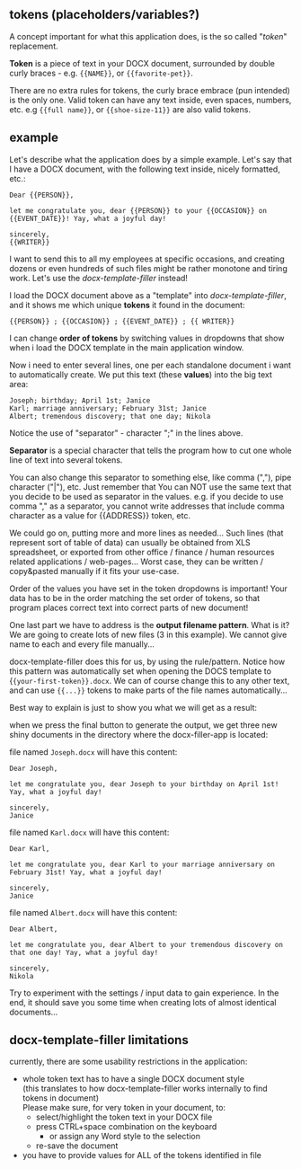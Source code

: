 

## tokens (placeholders/variables?)

A concept important for what this application does, is the so called "*token*" replacement.

**Token** is a piece of text in your DOCX document, surrounded by double curly braces - e.g. `{{NAME}}`, or `{{favorite-pet}}`. 

There are no extra rules for tokens, the curly brace embrace (pun intended) is the only one. Valid token can have any text inside, even spaces, numbers, etc. e.g `{{full name}}`, or `{{shoe-size-11}}` are also valid tokens.

## example

Let's describe what the application does by a simple example. Let's say that I have a DOCX document, with the following text inside, nicely formatted, etc.:

```
Dear {{PERSON}},

let me congratulate you, dear {{PERSON}} to your {{OCCASION}} on {{EVENT_DATE}}! Yay, what a joyful day!

sincerely,
{{WRITER}}
```

I want to send this to all my employees at specific occasions, and creating dozens or even hundreds of such files might be rather monotone and tiring work. Let's use the *docx-template-filler* instead!

I load the DOCX document above as a "template" into *docx-template-filler*, and it shows me which unique **tokens** it found in the document:

```
{{PERSON}} ; {{OCCASION}} ; {{EVENT_DATE}} ; {{ WRITER}}
```

I can change **order of tokens** by switching values in dropdowns that show when i load the DOCX template in the main application window.

Now i need to enter several lines, one per each standalone document i want to automatically create. We put this text (these **values**) into the big text area:

```
Joseph; birthday; April 1st; Janice
Karl; marriage anniversary; February 31st; Janice
Albert; tremendous discovery; that one day; Nikola
```

Notice the use of "separator" - character ";" in the lines above.

**Separator** is a special character that tells the program how to cut one whole line of text into several tokens.

You can also change this separator to something else, like comma (","), pipe character ("|"), etc. Just remember that You can NOT use the same text that you decide to be used as separator in the values.
e.g. if you decide to use comma "," as a separator, you cannot write addresses that include comma character as a value for {{ADDRESS}} token, etc.

We could go on, putting more and more lines as needed... Such lines (that represent sort of table of data) can usually be obtained from XLS spreadsheet, or exported from other office / finance / human resources related applications / web-pages... Worst case, they can be written / copy&pasted manually if it fits your use-case.

Order of the values you have set in the token dropdowns is important!
Your data has to be in the order matching the set order of tokens, so that program places correct text into correct parts of new document!

One last part we have to address is the **output filename pattern**.
What is it? We are going to create lots of new files (3 in this example).
We cannot give name to each and every file manually...

docx-template-filler does this for us, by using the rule/pattern. Notice how this pattern was automatically set when opening the DOCS template to {`{your-first-token}}.docx`. We can of course change this to any other text, and can use `{{...}}` tokens to make parts of the file names automatically...

Best way to explain is just to show you what we will get as a result:

when we press the final button to generate the output, we get three new shiny documents in the directory where the docx-filler-app is located:

file named `Joseph.docx` will have this content:

```
Dear Joseph,

let me congratulate you, dear Joseph to your birthday on April 1st! Yay, what a joyful day!

sincerely,
Janice
```

file named `Karl.docx` will have this content:

```
Dear Karl,

let me congratulate you, dear Karl to your marriage anniversary on February 31st! Yay, what a joyful day!

sincerely,
Janice
```

file named `Albert.docx` will have this content:

```
Dear Albert,

let me congratulate you, dear Albert to your tremendous discovery on that one day! Yay, what a joyful day!

sincerely,
Nikola
```

Try to experiment with the settings / input data to gain experience. In the end, it should save you some time when creating lots of almost identical documents...

## docx-template-filler limitations

currently, there are some usability restrictions in the application:

- whole token text has to have a single DOCX document style<br/>(this translates to how docx-template-filler works internally to find tokens in document)<br/>
Please make sure, for very token in your document, to:
    - select/highlight the token text in your DOCX file
    - press CTRL+space combination on the keyboard
        - or assign any Word style to the selection
    - re-save the document
- you have to provide values for ALL of the tokens identified in file
